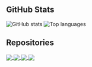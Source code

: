 ## GitHub Stats
![GitHub stats](https://github-readme-stats.vercel.app/api?username=Dr-Noob&hide=prs&show_icons=true&theme=dark&include_all_commits=true)
![Top languages](https://github-readme-stats.vercel.app/api/top-langs/?username=Dr-Noob&hide=lua,yacc&layout=compact&show_icons=true&theme=dark&langs_count=7)

## Repositories
<a href="https://github.com/Dr-Noob/cpufetch">
  <img align="center" src="https://github-readme-stats.vercel.app/api/pin/?username=Dr-Noob&repo=cpufetch&theme=dark" />
</a>
<a href="https://github.com/Dr-Noob/FLOPS">
  <img align="center" src="https://github-readme-stats.vercel.app/api/pin/?username=Dr-Noob&repo=FLOPS&theme=dark" />
</a>

<a href="https://github.com/Dr-Noob/snetscan">
  <img align="center" src="https://github-readme-stats.vercel.app/api/pin/?username=Dr-Noob&repo=snetscan&theme=dark" />
</a>
<a href="https://github.com/Dr-Noob/PACYBITS_FUT20_Hack">
  <img align="center" src="https://github-readme-stats.vercel.app/api/pin/?username=Dr-Noob&repo=PACYBITS_FUT20_Hack&theme=dark" />
</a>
